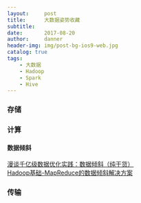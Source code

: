 ```yaml
---
layout:     post
title:      大数据姿势收藏
subtitle:   
date:       2017-08-20
author:     danner
header-img: img/post-bg-ios9-web.jpg
catalog: true
tags:
    - 大数据
    - Hadoop
    - Spark
    - Hive
---
```


### 存储


### 计算

#### 数据倾斜

[漫谈千亿级数据优化实践：数据倾斜（纯干货）](https://segmentfault.com/a/1190000009166436) <br>
[Hadoop基础-MapReduce的数据倾斜解决方案](https://www.cnblogs.com/yinzhengjie/p/9194525.html)




### 传输


